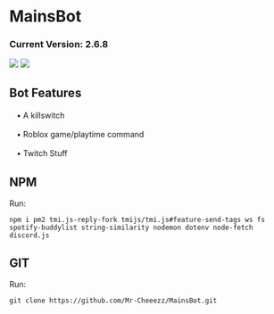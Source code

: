 # MainsBot
### Current Version: 2.6.8
![](https://cdn.7tv.app/emote/61a157c215b3ff4a5bb7dcc0/4x.avif)
![](https://cdn.frankerfacez.com/emoticon/418189/4)

## Bot Features

ㅤ•  A killswitch

ㅤ•  Roblox game/playtime command

ㅤ•  Twitch Stuff

## NPM

Run: 
```
npm i pm2 tmi.js-reply-fork tmijs/tmi.js#feature-send-tags ws fs spotify-buddylist string-similarity nodemon dotenv node-fetch discord.js
```

## GIT 

Run: 
```
git clone https://github.com/Mr-Cheeezz/MainsBot.git
```